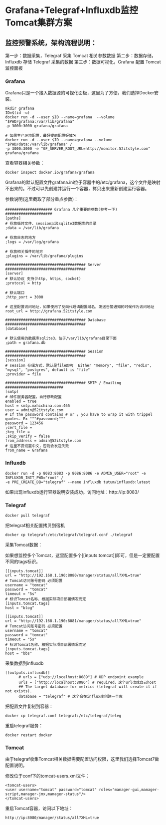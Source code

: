 # Grafana+Telegraf+Influxdb监控Tomcat集群方案


## 监控预警系统，架构流程说明：

第一步：数据采集，Telegraf 采集 Tomcat 相关参数数据
第二步：数据存储，Influxdb 存储 Telegraf 采集的数据
第三步：数据可视化，Grafana 配置 Tomcat 监控面板

### Grafana
Grafana只是一个接入数据源的可视化面板，这里为了方便，我们选择Docker安装。

```
mkdir grafana
ID=$(id -u)
docker run -d --user $ID --name=grafana  --volume "$PWD/grafana:/var/lib/grafana" 
-p 3000:3000 grafana/grafana

# 如果生产环境配置，最好提前配置好域名
docker run -d --user $ID --name=grafana --volume "$PWD/data:/var/lib/grafana" /
-p 3000:3000 -e "GF_SERVER_ROOT_URL=http://monitor.52itstyle.com" grafana/grafana
```

查看容器相关参数：
```
docker inspect docker.io/grafana/grafana
```

Grafana的默认配置文件grafana.ini位于容器中的/etc/grafana，这个文件是映射不出来的。不过可以先创建并运行一个容器，拷贝出来重新创建运行容器。

参数说明(这里截取了部分重点参数)：

```
##################### Grafana 几个重要的参数(参考一下) #####################
[paths]
# 存放临时文件、session以及sqlite3数据库的目录
;data = /var/lib/grafana

# 存放日志的地方
;logs = /var/log/grafana

# 存放相关插件的地方
;plugins = /var/lib/grafana/plugins

#################################### Server ####################################
[server]
# 默认协议 支持(http, https, socket)
;protocol = http

# 默认端口
;http_port = 3000

# 这里配置访问地址，如果使用了反向代理请配置域名，发送告警通知的时候作为访问地址
root_url = http://grafana.52itstyle.com

#################################### Database ####################################
[database]

# 默认使用的数据库sqlite3，位于/var/lib/grafana目录下面
;path = grafana.db

#################################### Session ####################################
[session]
# session 存储方式，默认是file即可  Either "memory", "file", "redis", "mysql", "postgres", default is "file"
;provider = file

#################################### SMTP / Emailing ##########################
[smtp]
# 邮件服务器配置，自行修改配置
enabled = true
host = smtp.mxhichina.com:465
user = admin@52itstyle.com
# If the password contains # or ; you have to wrap it with trippel quotes. Ex """#password;"""
password = 123456
;cert_file =
;key_file =
;skip_verify = false
from_address = admin@52itstyle.com
# 这里不要设置中文，否则会发送失败
from_name = Grafana
```

### Influxdb

```
docker run -d -p 8083:8083 -p 8086:8086 -e ADMIN_USER="root" -e INFLUXDB_INIT_PWD="root" /
-e PRE_CREATE_DB="telegraf" --name influxdb tutum/influxdb:latest

```

如果出现influxdb运行容器说明安装成功。访问地址：http://ip:8083/

### Telegraf
```
docker pull telegraf
```
把telegraf相关配置拷贝到宿机
```
docker cp telegraf:/etc/telegraf/telegraf.conf ./telegraf
```

采集Tomcat数据：

如果想监控多个Tomcat，这里配置多个[[inputs.tomcat]]即可，但是一定要配置不同的tags标识。

```
[[inputs.tomcat]]
url = "http://192.168.1.190:8080/manager/status/all?XML=true"
# Tomcat访问账号密码 必须配置
username = "tomcat"
password = "tomcat"
timeout = "5s"
# 标识Tomcat名称、根据实际项目部署情况而定
[inputs.tomcat.tags]
host = "blog"

[[inputs.tomcat]]
url = "http://192.168.1.190:8081/manager/status/all?XML=true"
# Tomcat访问账号密码 必须配置
username = "tomcat"
password = "tomcat"
timeout = "5s"
# 标识Tomcat名称、根据实际项目部署情况而定
[inputs.tomcat.tags]
host = "bbs"
```

采集数据到influxdb

```
[[outputs.influxdb]]
      # urls = ["udp://localhost:8089"] # UDP endpoint example
      urls = ["http://localhost:8086"] # required，这个url改成自己host
      ## The target database for metrics (telegraf will create it if not exists).
      database = "telegraf" # 这个会在influx库创建一个库
```
把配置文件复制到容器：

```
docker cp telegraf.conf telegraf:/etc/telegraf/teleg
```
重启telegraf服务：
```
docker restart docker
```

### Tomcat
由于telegraf收集Tomcat相关数据需要配置访问权限，这里我们选择Tomcat7做配置说明。

修改位于conf下的tomcat-users.xml文件：
```
<tomcat-users>
<user username="tomcat" password="tomcat" roles="manager-gui,manager-script,manager-jmx,manager-status"/>
</tomcat-users>
```
重启Tomcat容器，访问以下地址：
```
http://ip:8080/manager/status/all?XML=true
```
